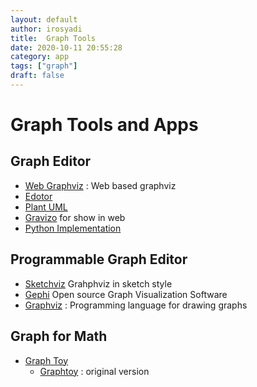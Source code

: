 ```yaml
---
layout: default
author: irosyadi
title:  Graph Tools
date: 2020-10-11 20:55:28
category: app
tags: ["graph"]
draft: false
---
```


# Graph Tools and Apps

## Graph Editor
- [Web Graphviz](https://www.webgraphviz.com/) : Web based graphviz
- [Edotor](https://edotor.net/)
- [Plant UML](https://plantuml.com/)
- [Gravizo](https://www.gravizo.com/) for show in web
- [Python Implementation](https://github.com/mingrammer/diagrams)

## Programmable Graph Editor
- [Sketchviz](https://sketchviz.com/new) Grahphviz in sketch style
- [Gephi](https://gephi.org/) Open source Graph Visualization Software
- [Graphviz](https://www.graphviz.org/) : Programming language for drawing graphs

## Graph for Math
- [Graph Toy](http://memorystomp.com/graphtoy/)
    - [Graphtoy](http://www.iquilezles.org/apps/graphtoy/) : original version